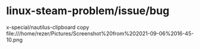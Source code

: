 # linux-steam-problem/issue/bug
x-special/nautilus-clipboard copy file:///home/rezer/Pictures/Screenshot%20from%202021-09-06%2016-45-10.png
